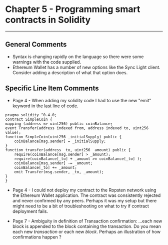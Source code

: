 # Chapter 5 - Programming smart contracts in Solidity
---

## General Comments
* Syntax is changing rapidly on the language so there were some warnings with the code supplied.
* Ethereum Wallet has a number of new options like the Sync Light client. Consider adding a description of what that option does.

## Specific Line Item Comments

* Page 4 -  When adding my solidity code I had to use the new "emit" keyword  in the last line of code.
````
pragma solidity ^0.4.0;
contract SimpleCoin {
mapping (address => uint256) public coinBalance;
event Transfer(address indexed from, address indexed to, uint256 value);
function SimpleCoin(uint256 _initialSupply) public {
    coinBalance[msg.sender] = _initialSupply;   
}
function transfer(address _to, uint256 _amount) public {
    require(coinBalance[msg.sender] > _amount);
    require(coinBalance[_to] + _amount >= coinBalance[_to] );
    coinBalance[msg.sender] -= _amount;  
    coinBalance[_to] += _amount;   
    emit Transfer(msg.sender, _to, _amount);  
}
}
````

* Page 4 - I could not deploy my contract to the Ropsten network using the Ethereum Wallet application. The contract was consistently rejected and never confirmed by any peers. Perhaps it was my setup but there might need to be a bit of troubleshooting on what to try if contract deployment fails.

* Page 7 - Ambiguity in definition of Transaction confirmation:  ...each new block is appended to the block containing the transaction. Do you mean each new *transaction* or each new *block*. Perhaps an illustration of how confirmations happen ?
